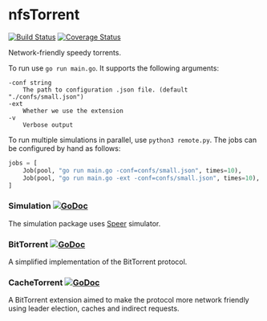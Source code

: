 # nfsTorrent
[![Build Status](https://travis-ci.org/danalex97/Speer.svg?branch=master)](https://travis-ci.org/danalex97/nfsTorrent) [![Coverage Status](https://coveralls.io/repos/github/danalex97/nfsTorrent/badge.svg?branch=master)](https://coveralls.io/github/danalex97/nfsTorrent?branch=master)

Network-friendly speedy torrents.

To run use `go run main.go`. It supports the following arguments:
```
-conf string
    The path to configuration .json file. (default "./confs/small.json")
-ext
    Whether we use the extension
-v
    Verbose output
```

To run multiple simulations in parallel, use `python3 remote.py`. The jobs can
be configured by hand as follows:
```python
jobs = [
    Job(pool, "go run main.go -conf=confs/small.json", times=10),
    Job(pool, "go run main.go -ext -conf=confs/small.json", times=10),
]
```


### Simulation [![GoDoc](https://godoc.org/github.com/danalex97/Speer/interfaces?status.png)](https://godoc.org/github.com/danalex97/Speer/interfaces)

The simulation package uses [Speer](https://github.com/danalex97/Speer) simulator.

### BitTorrent [![GoDoc](https://godoc.org/github.com/danalex97/nfsTorrent/torrent?status.png)](https://godoc.org/github.com/danalex97/nfsTorrent/torrent)

A simplified implementation of the BitTorrent protocol.

### CacheTorrent [![GoDoc](https://godoc.org/github.com/danalex97/nfsTorrent/cache_torrent?status.png)](https://godoc.org/github.com/danalex97/nfsTorrent/cache_torrent)

A BitTorrent extension aimed to make the protocol more network friendly using leader election, caches and indirect requests.
